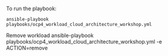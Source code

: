 To run the playbook:

`ansible-playbook playbooks/ocp4_workload_cloud_architecture_workshop.yml`


Remove workload
ansible-playbook playbooks/ocp4_workload_cloud_architecture_workshop.yml -e ACTION=remove